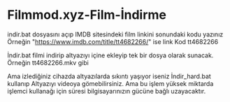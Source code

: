 # Filmmod.xyz-Film-İndirme

indir.bat dosyasını açıp IMDB sitesindeki film linkini sonundaki kodu yazınız 
Örneğin "https://www.imdb.com/title/tt4682266/" ise link Kod tt4682266

İndir.bat filmi indirip altyazıyı içine ekleyip tek bir dosya olarak sunacak. Örneğin tt4682266.mkv gibi

Ama izlediğiniz cihazda altyazılarda sıkıntı yaşıyor iseniz İndir_hard.bat kullanıp Altyazıyı videoya gömebilirsiniz. Ama bu işlem yüksek miktarda işlemci kullanağı için süresi bilgisayarınızın gücüne bağlı uzayacaktır.
